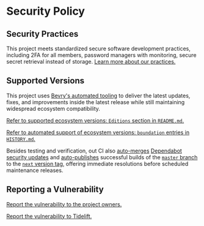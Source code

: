 # Security Policy

## Security Practices

This project meets standardized secure software development practices, including 2FA for all members, password managers with monitoring, secure secret retrieval instead of storage. [Learn more about our practices.](https://tidelift.com/funding/github/npm/native-promise-pool)

## Supported Versions

This project uses [Bevry's automated tooling](https://github.com/bevry/boundation) to deliver the latest updates, fixes, and improvements inside the latest release while still maintaining widespread ecosystem compatibility.

[Refer to supported ecosystem versions: `Editions` section in `README.md`.](https://github.com/bevry/native-promise-pool/blob/master/README.md#Editions)

[Refer to automated support of ecosystem versions: `boundation` entries in `HISTORY.md`.](https://github.com/bevry/native-promise-pool/blob/master/HISTORY.md)

Besides testing and verification, out CI also [auto-merges](https://docs.github.com/en/code-security/dependabot/working-with-dependabot/automating-dependabot-with-github-actions) [Dependabot security updates](https://docs.github.com/en/code-security/dependabot/dependabot-security-updates/about-dependabot-security-updates) and [auto-publishes](https://github.com/bevry-actions/npm) successful builds of the [`master` branch](https://github.com/bevry/wait/actions?query=branch%3Amaster) to the [`next` version tag](https://www.npmjs.com/package/native-promise-pool?activeTab=versions), offering immediate resolutions before scheduled maintenance releases.

## Reporting a Vulnerability

[Report the vulnerability to the project owners.](https://github.com/bevry/native-promise-pool/security/advisories)

[Report the vulnerability to Tidelift.](https://tidelift.com/security)

